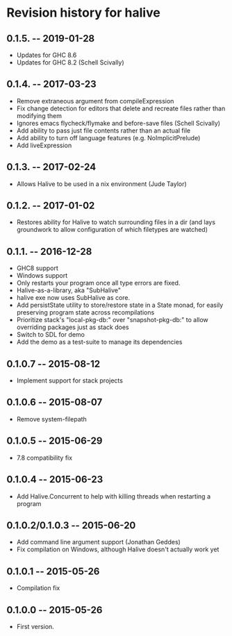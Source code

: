 # Revision history for halive
## 0.1.5.  -- 2019-01-28
* Updates for GHC 8.6
* Updates for GHC 8.2 (Schell Scivally)

## 0.1.4.  -- 2017-03-23
* Remove extraneous argument from compileExpression
* Fix change detection for editors that delete and recreate files rather than modifying them
* Ignores emacs flycheck/flymake and before-save files (Schell Scivally)
* Add ability to pass just file contents rather than an actual file
* Add ability to turn off language features (e.g. NoImplicitPrelude)
* Add liveExpression

## 0.1.3.  -- 2017-02-24
* Allows Halive to be used in a nix environment (Jude Taylor)

## 0.1.2.  -- 2017-01-02
* Restores ability for Halive to watch surrounding files in a dir
	(and lays groundwork to allow configuration of which filetypes are watched)

## 0.1.1.  -- 2016-12-28
* GHC8 support
* Windows support
* Only restarts your program once all type errors are fixed.
* Halive-as-a-library, aka "SubHalive"
* halive exe now uses SubHalive as core.
* Add persistState utility to store/restore state in a State monad, for easily preserving program state across recompilations
* Prioritize stack's "local-pkg-db:" over "snapshot-pkg-db:" to allow overriding packages just as stack does
* Switch to SDL for demo
* Add the demo as a test-suite to manage its dependencies

## 0.1.0.7  -- 2015-08-12
* Implement support for stack projects

## 0.1.0.6  -- 2015-08-07
* Remove system-filepath

## 0.1.0.5  -- 2015-06-29
* 7.8 compatibility fix

## 0.1.0.4  -- 2015-06-23
* Add Halive.Concurrent to help with killing threads when restarting a program

## 0.1.0.2/0.1.0.3  -- 2015-06-20
* Add command line argument support (Jonathan Geddes)
* Fix compilation on Windows, although Halive doesn't actually work yet

## 0.1.0.1  -- 2015-05-26
* Compilation fix

## 0.1.0.0  -- 2015-05-26

* First version.

